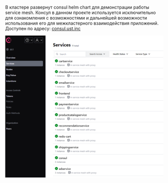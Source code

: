 В кластере развернут consul helm chart для демонстрации работы service mesh.
Консул в данном проекте используется исключительно для ознакомления с возможностями и дальнейшей возможности использования его для межкластерного взаимодействия приложений. Доступен по адресу: [consul.ust.inc](https://consul.ust.inc/)

![alt text]({946A2280-3060-4BB0-8AF3-F13FCF882C1C}.png)
